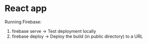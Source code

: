 # React app

Running Firebase: 
1. firebase serve -> Test deployment locally
2. firebase deploy -> Deploy the build (in public directory) to a URL
